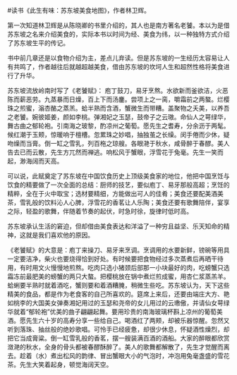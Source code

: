 #读书《此生有味：苏东坡美食地图》，作者林卫辉。

第一次知道林卫辉是从陈晓卿的书里介绍的，其人也是南方著名老饕。本以为是借苏东坡之名来介绍美食的，实际本书以时间为经、美食为纬，以一种独特方式介绍了苏东坡生平的传记。

书中前几章还是以食物介绍为主，差点儿弃读。但是苏东坡的一生经历太容易让人有共鸣了，作者越往后就越超越美食，借由苏东坡的坎坷人生和超然性格将美食进行了升华。

苏东坡流放岭南时写了《老饕赋》：
庖丁鼓刀，易牙烹熬。水欲新而釜欲洁，火恶陈而薪恶劳。九蒸暴而日燥，百上下而汤鏖。尝项上之一脔，嚼霜前之两螯。烂樱珠之煎蜜，滃杏酪之蒸羔。蛤半熟而含酒，蟹微生而带糟。盖聚物之夭美，以养吾之老饕。婉彼姬姜，颜如李桃。弹湘妃之玉瑟，鼓帝子之云璈。命仙人之萼绿华，舞古曲之郁轮袍。引南海之玻黎，酌凉州之葡萄。愿先生之耆寿，分余沥于两髦。候红潮于玉颊，惊暖响于檀槽。忽累珠之妙唱，抽独茧之长缲。闵手倦而少休，疑吻燥而当膏。倒一缸之雪乳，列百柂之琼艘。各眼滟于秋水，咸骨醉于春醪。美人告去已而云散，先生方兀然而禅逃。响松风于蟹眼，浮雪花于兔毫。先生一笑而起，渺海阔而天高。

可以说，此赋奠定了苏东坡在中国饮食历史上顶级美食家的地位，他把中国烹饪与饮食的精要做了一次全面的总结：厨师的技艺，要似庖丁、易牙那般高超；烹饪的精粹，全在于火中取宝；选材要精细，方能做出可人的佳肴；美食还要配美酒美茶，雪乳般的饮料沁人心脾，浮雪花的香茗让人乐陶；美食还要有歌舞陪伴，宴享之际，轻盈的歌舞，伴随着节奏的起伏，时急时徐，旋律时低时高。

苏东坡承认生活的窘迫，但却借由美食表达和洋溢了一种穷且益坚、乐天知命的精神，这就是我们喜欢他的原因。

《老饕赋》的大意是：庖丁来操刀、易牙来烹调。烹调用的水要新鲜，镑碗等用具一定要洁净，柴火也要烧得恰到好处。有时候要把食物经过多次蒸煮后再晒干待用，有时用文火慢慢地煎熬。吃肉只选小猪颈后部那一小块最好的肉，吃螃蟹只选霜冻前最肥美的螃蟹的两只大螯。把樱桃放在锅中煮烂煎成蜜，用杏仁浆蒸羔羊。蛤蜊要半熟时就着酒吃，蟹则要和着酒糟腌，稍微生些吃。苏东坡认为，天下这些精美的食品，都是作为老食客的自己所喜欢的。筵席上来后，还要由端庄大方、艳如桃李的大国美女弹奏湘妃用过的玉瑟和尧帝的女儿用过的云璷傲，并请仙女萼绿华就着“郁轮袍”优美的曲子翩翩起舞。要用珍贵的南海玻璃杯斟上凉州的葡萄美酒。愿先生六十岁的高寿分享一些给自己。喝酒红了两颊，却被乐器惊醒。忽然又听到落珠、抽丝般的绝妙歌唱。可怜手已经疲惫，却很少休息，怀疑酒性燥烈，却把它当成膏粱。倒一缸雪乳般的香茗，摆一艘装满百酒的酒船。大家的醉眼都欣赏潋滟的秋水，全身的骨头都被春醪酥醉了。美人的歌舞都解散了，先生才觉醒而离去。趁着（水）煮出松风的韵律、冒出蟹眼大小的气泡时，冲泡用兔毫盏盛的雪花茶。先生大笑着起身，顿觉海阔天空。